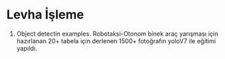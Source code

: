 # Levha İşleme
1. Object detectin examples.
Robotaksi-Otonom binek araç yarışması için hazırlanan 20+ tabela için derlenen 1500+ fotoğrafın yoloV7 ile eğitimi yapıldı.

